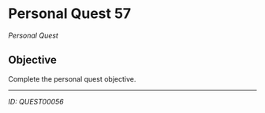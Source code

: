 # Personal Quest 57

*Personal Quest*

## Objective
Complete the personal quest objective.

---
*ID: QUEST00056*
